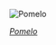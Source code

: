 
![Pomelo](https://upload.wikimedia.org/wikipedia/commons/thumb/f/f3/Pomelo_fruit.jpg/525px-Pomelo_fruit.jpg)

*[Pomelo](https://wikipedia.org/wiki/File:Pomelo_fruit.jpg)*
